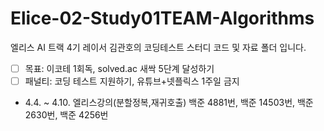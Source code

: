 # Elice-02-Study01TEAM-Algorithms

엘리스 AI 트랙 4기 레이서 김관호의 코딩테스트 스터디 코드 및 자료 폴더 입니다.

- [ ] 목표: 이코테 1회독, solved.ac 새싹 5단계 달성하기
- [ ] 패널티: 코딩 테스트 지원하기, 유튜브+넷플릭스 1주일 금지

- 4.4. ~ 4.10. 엘리스강의(분할정복,재귀호출) 백준 4881번, 백준 14503번, 백준 2630번, 백준 4256번